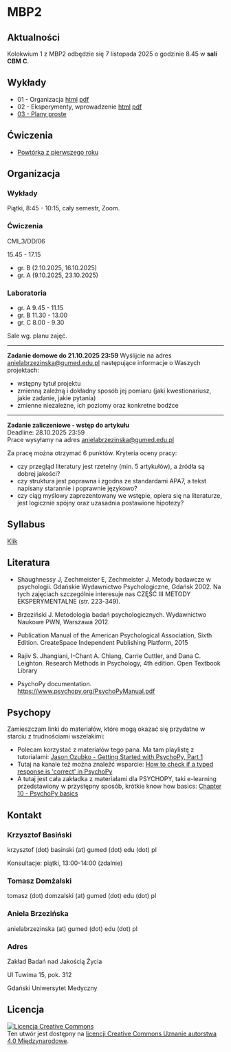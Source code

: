 # MBP2

## Aktualności

Kolokwium 1 z MBP2 odbędzie się 7 listopada 2025 o godzinie 8.45 w **sali CBM C**.


## Wykłady

- 01 - Organizacja [html](w01.html) [pdf](pdf/w01.pdf)
- 02 - Eksperymenty, wprowadzenie [html](w02.html) [pdf](pdf/w02.pdf)
- [03 - Plany proste](w03.html)


<!-- 
- [05 - Powtarzany pomiar](w05.html)
- [06 - Plany złożone](w06.html)
- [07 - Analiza planów złożonych](plany_zlozone/analiza.zip)
- [08 - RCT](w08.html)
- [09 - Quasi-eksperymenty](w09.html)
- [10 - Kryzys replikowalności i kulty cargo](replikowalnosc_cargo.pdf) 
 -->

## Ćwiczenia

- [Powtórka z pierwszego roku](cw_powtorka.html)




## Organizacja

### Wykłady 

Piątki, 8:45 - 10:15, cały semestr, Zoom.


### Ćwiczenia

CMI_3/DD/06

15.45 - 17.15

- gr. B (2.10.2025, 16.10.2025)
- gr. A (9.10.2025, 23.10.2025) 


### Laboratoria

- gr. A 9.45 - 11.15
- gr. B 11.30 - 13.00
- gr. C 8.00 - 9.30

Sale wg. planu zajęć.

---
**Zadanie domowe do 21.10.2025 23:59**
Wyślijcie na adres anielabrzezinska@gumed.edu.pl następujące informacje o Waszych projektach: 
- wstępny tytuł projektu
- zmienną zależną i dokładny sposób jej pomiaru (jaki kwestionariusz, jakie zadanie, jakie pytania)
- zmienne niezależne, ich poziomy oraz konkretne bodźce 

---
**Zadanie zaliczeniowe - wstęp do artykułu** <br>
Deadline: 28.10.2025 23:59 <br>
Prace wysyłamy na adres anielabrzezinska@gumed.edu.pl

Za pracę można otrzymać 6 punktów. Kryteria oceny pracy:
* czy przegląd literatury jest rzetelny (min. 5 artykułów), a źródła są dobrej jakości?
* czy struktura jest poprawna i zgodna ze standardami APA7, a tekst napisany starannie i poprawnie językowo?
* czy ciąg myślowy zaprezentowany we wstępie, opiera się na literaturze, jest logicznie spójny oraz uzasadnia postawione hipotezy?

<!-- 
## Kryteria oceny projektów

[Kryteria oceny projektów](kryteria_oceny_projektow) -->


## Syllabus

[Klik](syllabus.pdf)

## Literatura

- Shaughnessy J, Zechmeister E, Zechmeister J. Metody badawcze w psychologii. Gdańskie Wydawnictwo Psychologiczne, Gdańsk 2002. Na tych zajęciach szczególnie interesuje nas CZĘŚĆ III METODY EKSPERYMENTALNE (str. 223-349).

- Brzeziński J. Metodologia badań psychologicznych. Wydawnictwo Naukowe PWN, Warszawa 2012.

- Publication Manual of the American Psychological Association, Sixth Edition. CreateSpace Independent Publishing Platform, 2015

- Rajiv S. Jhangiani, I-Chant A. Chiang, Carrie Cuttler, and Dana C. Leighton. Research Methods in Psychology, 4th edition. Open Textbook Library

- PsychoPy documentation. https://www.psychopy.org/PsychoPyManual.pdf


## Psychopy

Zamieszczam linki do materiałów, które mogą okazać się przydatne w starciu z trudnościami wszelakimi:
- Polecam korzystać z materiałów tego pana. Ma tam playlistę z tutorialami: [Jason Ozubko - Getting Started with PsychoPy, Part 1](https://youtu.be/GSv60zgQlB8)
- Tutaj na kanale też można znaleźć wsparcie: [How to check if a typed response is 'correct' in PsychoPy](https://youtu.be/-Fto45M7bS0)
- A tutaj jest cała zakładka z materiałami dla PSYCHOPY, taki e-learning przedstawiony w przystępny sposób, krótkie know how basics: [Chapter 10 - PsychoPy basics](https://psychology.nottingham.ac.uk/staff/lpzjd/psgy1001-21/psychopy-basics.html)


## Kontakt

### Krzysztof Basiński

krzysztof (dot) basinski (at) gumed (dot) edu (dot) pl

Konsultacje: piątki, 13:00-14:00 (zdalnie)

### Tomasz Domżalski

tomasz (dot) domzalski (at) gumed (dot) edu (dot) pl 

### Aniela Brzezińska

anielabrzezinska (at) gumed (dot) edu (dot) pl

### Adres

Zakład Badań nad Jakością Życia

Ul Tuwima 15, pok. 312

Gdański Uniwersytet Medyczny


## Licencja

<a rel="license" href="http://creativecommons.org/licenses/by/4.0/"><img alt="Licencja Creative Commons" style="border-width:0" src="https://i.creativecommons.org/l/by/4.0/88x31.png" /></a><br />Ten utwór jest dostępny na <a rel="license" href="http://creativecommons.org/licenses/by/4.0/">licencji Creative Commons Uznanie autorstwa 4.0 Międzynarodowe</a>.



<!--

## Nagrania wykładów

- [Analiza planów złożonych](https://youtu.be/9OMrcudz9YM)

## Ćwiczenia

- [01 - organizacja i projekty](c01.html)
- [Przykładowy eksperyment do analizy (2021-22)](analiza_psychopy/analiza_psychopy.zip)
- [Przykładowy eksperyment do analizy (2022-23)](analiza_psychopy_2022/analiza_psychopy_2022.zip)
- [Kryteria oceny projektów](kryteria_oceny_projektow)
- [Standardy APA-PL](Standardy%20APA-PL.pdf) 


## Zadania domowe


### Zadanie na 11.10

* Zainstaluj PsychoPy
* Zobacz [Jason Ozubko - Getting Started with PsychoPy, Part 1](https://www.youtube.com/watch?v=GSv60zgQlB8&list=PL6PJquR5BWXllUt585cRJWcRTly55iXTm)

### Zadanie na 18.10

* W 2-3 osobowych grupach "projektowych" 
* Postawcie (dowolne) pytanie badawcze
* Zróbcie (ekspresowy) przegląd literatury
* Znajdźcie co najmniej trzy artykuły (co najmniej dwa po angielsku, co najmniej jeden przeglądowy)
* Zaprezentujcie, co jest w tych artykułach
* Zróbcie podsumowanie i spróbujcie odpowiedzieć na pytanie badawcze 



-->
